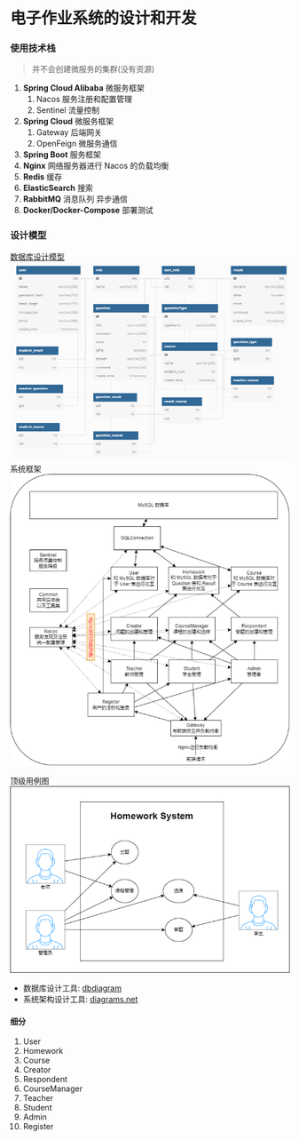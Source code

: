 # 电子作业系统的设计和开发

### 使用技术栈

> 并不会创建微服务的集群(没有资源)

1. **Spring Cloud Alibaba** 微服务框架
    1. Nacos 服务注册和配置管理
    2. Sentinel 流量控制
2. **Spring Cloud** 微服务框架
    1. Gateway 后端网关
    2. OpenFeign 微服务通信
3. **Spring Boot** 服务框架
3. **Nginx** 网络服务器进行 Nacos 的负载均衡
4. **Redis** 缓存
5. **ElasticSearch** 搜索
6. **RabbitMQ** 消息队列 异步通信
6. **Docker/Docker-Compose** 部署测试

### 设计模型

[数据库设计模型](https://dbdiagram.io/d/62beb8df69be0b672c7e89f2)<br>![image-20220702180253994](image/image-20220702180253994.png)
系统框架<br>
![系统框架](image/HomeworkSystem.png)

顶级用例图<br>![顶层图](image/HomeworkSystemTop.png)



+ 数据库设计工具: [dbdiagram](https://dbdiagram.io/home)
+ 系统架构设计工具: [diagrams.net](https://github.com/jgraph/drawio-desktop)

#### 细分

1. User
2. Homework
3. Course
4. Creator
5. Respondent
6. CourseManager
7. Teacher
8. Student
9. Admin
10. Register